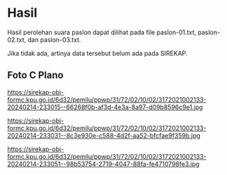 # Hasil

Hasil perolehan suara paslon dapat dilihat pada file paslon-01.txt, paslon-02.txt, dan paslon-03.txt.

Jika tidak ada, artinya data tersebut belum ada pada SIREKAP.

## Foto C Plano

https://sirekap-obj-formc.kpu.go.id/6d32/pemilu/ppwp/31/72/02/10/02/3172021002133-20240214-233015--66268f0b-af3d-4e3a-8a97-d09b8596c9e1.jpg

https://sirekap-obj-formc.kpu.go.id/6d32/pemilu/ppwp/31/72/02/10/02/3172021002133-20240214-233031--8c3e930e-c588-4d2f-aa52-bfcfae9f359b.jpg

https://sirekap-obj-formc.kpu.go.id/6d32/pemilu/ppwp/31/72/02/10/02/3172021002133-20240214-233051--98b53754-2719-4047-88fa-fe4710798fe3.jpg
